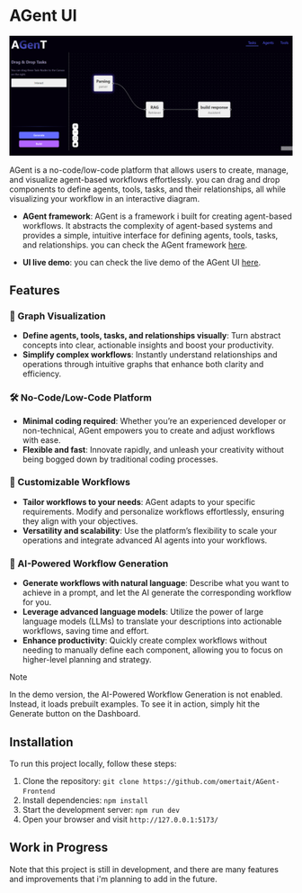 # AGent UI

![AGent UI graph](image.png)

AGent is a no-code/low-code platform that allows users to create, manage, and visualize agent-based workflows effortlessly. you can drag and drop components to define agents, tools, tasks, and their relationships, all while visualizing your workflow in an interactive diagram.

- **AGent framework**: AGent is a framework i built for creating agent-based workflows. It abstracts the complexity of agent-based systems and provides a simple, intuitive interface for defining agents, tools, tasks, and relationships.
you can check the AGent framework [here](https://github.com/omertait/AgenT).

- **UI live demo**: you can check the live demo of the AGent UI [here](https://omertait.github.io/AGent-Frontend).

## Features

### 🌟 Graph Visualization
- **Define agents, tools, tasks, and relationships visually**: Turn abstract concepts into clear, actionable insights and boost your productivity. 
- **Simplify complex workflows**: Instantly understand relationships and operations through intuitive graphs that enhance both clarity and efficiency.

### 🛠️ No-Code/Low-Code Platform
- **Minimal coding required**: Whether you’re an experienced developer or non-technical, AGent empowers you to create and adjust workflows with ease.
- **Flexible and fast**: Innovate rapidly, and unleash your creativity without being bogged down by traditional coding processes.

### 🔄 Customizable Workflows
- **Tailor workflows to your needs**: AGent adapts to your specific requirements. Modify and personalize workflows effortlessly, ensuring they align with your objectives.
- **Versatility and scalability**: Use the platform’s flexibility to scale your operations and integrate advanced AI agents into your workflows.

### 🤖 AI-Powered Workflow Generation
- **Generate workflows with natural language**: Describe what you want to achieve in a prompt, and let the AI generate the corresponding workflow for you.
- **Leverage advanced language models**: Utilize the power of large language models (LLMs) to translate your descriptions into actionable workflows, saving time and effort.
- **Enhance productivity**: Quickly create complex workflows without needing to manually define each component, allowing you to focus on higher-level planning and strategy.
> [!NOTE]  
> In the demo version, the AI-Powered Workflow Generation is not enabled. 
> Instead, it loads prebuilt examples. To see it in action, simply hit the Generate button on the Dashboard.


## Installation

To run this project locally, follow these steps:

1. Clone the repository: `git clone https://github.com/omertait/AGent-Frontend`
2. Install dependencies: `npm install`
3. Start the development server: `npm run dev`
4. Open your browser and visit `http://127.0.0.1:5173/`

## Work in Progress
Note that this project is still in development, and there are many features and improvements that i'm planning to add in the future.

